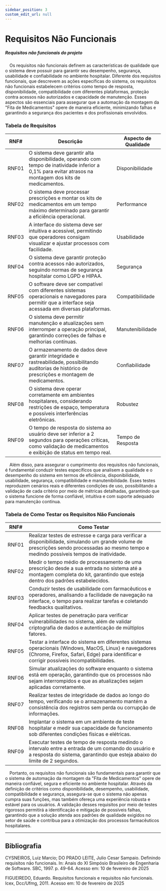 ```yaml
---
sidebar_position: 3
custom_edit_url: null
---
```


# Requisitos Não Funcionais

##### Requisitos não funcionais do projeto

&emsp;Os requisitos não funcionais definem as características de qualidade que o sistema deve possuir para garantir seu desempenho, segurança, usabilidade e confiabilidade no ambiente hospitalar. Diferente dos requisitos funcionais, que descrevem as ações específicas do sistema, os requisitos não funcionais estabelecem critérios como tempo de resposta, disponibilidade, compatibilidade com diferentes plataformas, proteção contra acessos não autorizados e capacidade de manutenção. Esses aspectos são essenciais para assegurar que a automação da montagem da "Fita de Medicamentos" opere de maneira eficiente, minimizando falhas e garantindo a segurança dos pacientes e dos profissionais envolvidos.

### Tabela de Requisitos

| RNF#  | Descrição | Aspecto de Qualidade |
|------|-----------|------------------|
| RNF01 | O sistema deve garantir alta disponibilidade, operando com tempo de inatividade inferior a 0,1% para evitar atrasos na montagem dos kits de medicamentos. | Disponibilidade |
| RNF02 | O sistema deve processar prescrições e montar os kits de medicamentos em um tempo máximo determinado para garantir a eficiência operacional. | Performance |
| RNF03 | A interface do sistema deve ser intuitiva e acessível, permitindo que operadores consigam visualizar e ajustar processos com facilidade. | Usabilidade |
| RNF04 | O sistema deve garantir proteção contra acessos não autorizados, seguindo normas de segurança hospitalar como LGPD e HIPAA. | Segurança |
| RNF05 | O software deve ser compatível com diferentes sistemas operacionais e navegadores para permitir que a interface seja acessada em diversas plataformas. | Compatibilidade |
| RNF06 | O sistema deve permitir manutenção e atualizações sem interromper a operação principal, garantindo correções de falhas e melhorias contínuas. | Manutenibilidade |
| RNF07 | O armazenamento de dados deve garantir integridade e rastreabilidade, possibilitando auditorias de histórico de prescrições e montagem de medicamentos. | Confiabilidade |
| RNF08 | O sistema deve operar corretamente em ambientes hospitalares, considerando restrições de espaço, temperatura e possíveis interferências eletrônicas. | Robustez |
| RNF09 | O tempo de resposta do sistema ao usuário deve ser inferior a 2 segundos para operações críticas, como validação de medicamentos e exibição de status em tempo real. | Tempo de Resposta |

&emsp;Além disso, para assegurar o cumprimento dos requisitos não funcionais, é fundamental conduzir testes específicos que analisem a qualidade e o desempenho do sistema em termos de eficiência, disponibilidade, usabilidade, segurança, compatibilidade e manutenibilidade. Esses testes reproduzem cenários reais e diferentes condições de uso, possibilitando a validação de cada critério por meio de métricas detalhadas, garantindo que o sistema funcione de forma confiável, intuitiva e com suporte adequado para manutenção contínua.

### Tabela de Como Testar os Requisitos Não Funcionais 

| RNF#  | Como Testar |
|------|------------|
| RNF01 | Realizar testes de estresse e carga para verificar a disponibilidade, simulando um grande volume de prescrições sendo processadas ao mesmo tempo e medindo possíveis tempos de inatividade. |
| RNF02 | Medir o tempo médio de processamento de uma prescrição desde a sua entrada no sistema até a montagem completa do kit, garantindo que esteja dentro dos padrões estabelecidos. |
| RNF03 | Conduzir testes de usabilidade com farmacêuticos e operadores, analisando a facilidade de navegação na interface, o tempo para realizar tarefas e coletando feedbacks qualitativos. |
| RNF04 | Aplicar testes de penetração para verificar vulnerabilidades no sistema, além de validar criptografia de dados e autenticação de múltiplos fatores. |
| RNF05 | Testar a interface do sistema em diferentes sistemas operacionais (Windows, MacOS, Linux) e navegadores (Chrome, Firefox, Safari, Edge) para identificar e corrigir possíveis incompatibilidades. |
| RNF06 | Simular atualizações do software enquanto o sistema está em operação, garantindo que os processos não sejam interrompidos e que as atualizações sejam aplicadas corretamente. |
| RNF07 | Realizar testes de integridade de dados ao longo do tempo, verificando se o armazenamento mantém a consistência dos registros sem perda ou corrupção de informações. |
| RNF08 | Implantar o sistema em um ambiente de teste hospitalar e medir sua capacidade de funcionamento sob diferentes condições físicas e elétricas. |
| RNF09 | Executar testes de tempo de resposta medindo o intervalo entre a entrada de um comando do usuário e a resposta do sistema, garantindo que esteja abaixo do limite de 2 segundos. |

&emsp;Portanto, os requisitos não funcionais são fundamentais para garantir que o sistema de automação da montagem da "Fita de Medicamentos" opere de maneira confiável, segura e eficiente no ambiente hospitalar. Através da definição de critérios como disponibilidade, desempenho, usabilidade, compatibilidade e segurança, assegura-se que o sistema não apenas cumpra suas funções, mas também ofereça uma experiência robusta e estável para os usuários. A validação desses requisitos por meio de testes rigorosos permitirá a identificação e mitigação de possíveis falhas, garantindo que a solução atenda aos padrões de qualidade exigidos no setor de saúde e contribua para a otimização dos processos farmacêuticos hospitalares.

---

## Bibliografia
CYSNEIROS, Luiz Marcio; DO PRADO LEITE, Julio Cesar Sampaio. Definindo requisitos não funcionais. In: Anais do XI Simpósio Brasileiro de Engenharia de Software. SBC, 1997. p. 49-64. Acesso em: 10 de fevereiro de 2025

FIGUEIREDO, Eduardo. Requisitos funcionais e requisitos não funcionais. Icex, Dcc/Ufmg, 2011. Acesso em: 10 de fevereiro de 2025